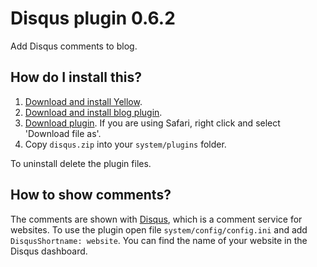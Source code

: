 Disqus plugin 0.6.2
===================
Add Disqus comments to blog.

How do I install this?
----------------------
1. [Download and install Yellow](https://github.com/datenstrom/yellow/).
1. [Download and install blog plugin](https://github.com/datenstrom/yellow-plugins/tree/master/blog).
2. [Download plugin](https://github.com/datenstrom/yellow-plugins/raw/master/zip/disqus.zip). If you are using Safari, right click and select 'Download file as'.
3. Copy `disqus.zip` into your `system/plugins` folder.

To uninstall delete the plugin files.

How to show comments?
---------------------
The comments are shown with [Disqus](http://disqus.com), which is a comment service for websites. To use the plugin open file `system/config/config.ini` and add `DisqusShortname: website`. You can find the name of your website in the Disqus dashboard.
